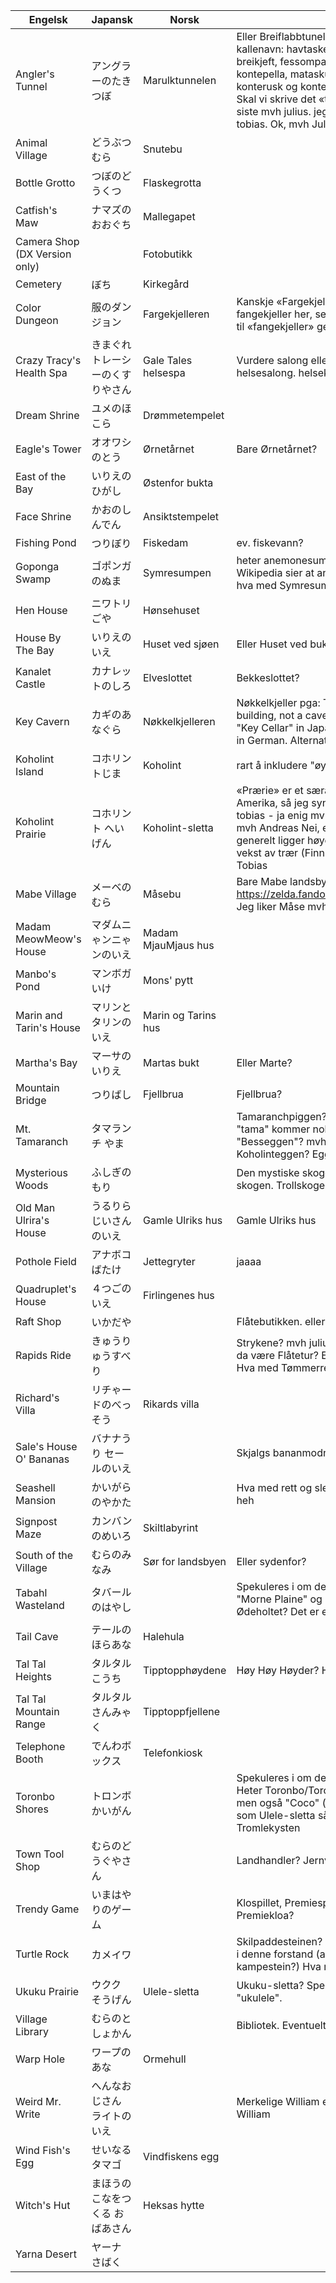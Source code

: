 | Engelsk                       | Japansk                          | Norsk               | Kommentar |
|-------------------------------|----------------------------------|---------------------|-----------|
| Angler's Tunnel               | アングラーのたきつぼ             | Marulktunnelen      |Eller Breiflabbtunellen? breiflabb har også mange andre kallenavn: havtaske, sjødævel, storkjeftkonge, ulke, breikjeft, fessompa, fessømpæ, fisksømpe, fissump, furusk, kontepella, mataskurk, pelekunter, pillekunter, ulk, konterusk og konteknor.        Jeg syns Ulketunnellen er best. Skal vi skrive det «tunnel» eller «tunell»? jeg foreslår det siste mvh julius. jeg foreslår tunnel fordi det er vanligst mvh tobias. Ok, mvh Julius|
| Animal Village                | どうぶつむら                     |    Snutebu   ||Dyrelandsbyen  Potebu Snutebu 
| Bottle Grotto                 | つぼのどうくつ                   | Flaskegrotta        ||
| Catfish's Maw                 | ナマズのおおぐち                 | Mallegapet          ||
| Camera Shop (DX Version only) |                                  | Fotobutikk          ||
| Cemetery                      | ぼち                             | Kirkegård           ||
| Color Dungeon                 | 服のダンジョン                   |       Fargekjelleren              | Kanskje «Fargekjelleren» er et greit ordspill på farge + fangekjeller her, selv om vi ikke skal oversette «dungeon» til «fangekjeller» generelt? mvh tobias |
| Crazy Tracy's Health Spa      | きまぐれトレーシーのくすりやさん | Gale Tales helsespa |Vurdere salong eller klinikk. kurbad? spahotell. helsestue. helsesalong. helseklinikk |
| Dream Shrine                  | ユメのほこら                     | Drømmetempelet      ||
| Eagle's Tower                 | オオワシのとう                   |        Ørnetårnet             | Bare Ørnetårnet?|
| East of the Bay               | いりえのひがし                   | Østenfor bukta       ||
| Face Shrine                   | かおのしんでん                   | Ansiktstempelet     ||
| Fishing Pond                  | つりぼり                         | Fiskedam            |ev. fiskevann?|
| Goponga Swamp                 | ゴポンガのぬま                   | Symresumpen       | heter anemonesump og slimsump på andre språk. Wikipedia sier at anemoner er knollvekster i symreslekta, hva med Symresumpen? Det rimer fint mvh Julius|
| Hen House                     | ニワトリごや                     | Hønsehuset          |
| House By The Bay              | いりえのいえ                     | Huset ved sjøen     | Eller Huset ved bukta? Huset ved havet? |
| Kanalet Castle                | カナレットのしろ                 |       Elveslottet         | Bekkeslottet? |
| Key Cavern                    | カギのあなぐら                   | Nøkkelkjelleren          | Nøkkelkjeller pga: The third dungeon, Key Cavern, is a brick building, not a cave. This may be a mistranslation; it's called "Key Cellar" in Japanese and French and "Devil's Mansion" in German. Alternativt Nøkkelhula |
| Koholint Island               | コホリントじま                   | Koholint                    |rart å inkludere "øya"?|
| Koholint Prairie              | コホリント へいげん              | Koholint-sletta     | «Prærie» er et særamerikansk begrep for slettene i Nord-Amerika, så jeg synes det skal hete Koholint-sletta mvh tobias - ja enig mvh julius. Hva med vidde. Koholint-vidda? mvh Andreas Nei, en vidde er et åpent fjellområde som generelt ligger høyere enn tregrensen og har begrenset vekst av trær (Finnmarksvidda, Hardangervidda, osv). mvh Tobias|
| Mabe Village                  | メーベのむら                     |            Måsebu      | Bare Mabe landsby? Eller Måke/Måse landsby? https://zelda.fandom.com/wiki/Mabe_Village#Nomenclature Jeg liker Måse mvh julius Mabe landsby  |
| Madam MeowMeow's House        | マダムニゃンニゃンのいえ         | Madam MjauMjaus hus                    ||
| Manbo's Pond                  | マンボガいけ                     |  Mons' pytt      ||
| Marin and Tarin's House       | マリンとタリンのいえ             | Marin og Tarins hus                    ||
| Martha's Bay                  | マーサのいりえ                   | Martas bukt         |Eller Marte?|
| Mountain Bridge               | つりばし                         |      Fjellbrua        |Fjellbrua?     |
| Mt. Tamaranch                 | タマランチ やま                  |                     | Tamaranchpiggen? Tamaranchtind? Tegogo-fjellet ... - "tama" kommer nok fra "egg". Hva med et ordspill på "Besseggen"? mvh Tobias. Tindeggen? Eggetind? Koholinteggen? Eggehøgda? Eggeskaret?  |
| Mysterious Woods              | ふしぎのもり                     |                     | Den mystiske skogen. Mysterieskogen. Den magiske skogen. Trollskogen? Den forundelige skog.  |
| Old Man Ulrira's House        | うるりらじいさんのいえ           | Gamle Ulriks hus    | Gamle Ulriks hus|
| Pothole Field                 | アナボコばたけ                   | Jettegryter         |jaaaa|
| Quadruplet's House            | ４つごのいえ                     | Firlingenes hus     ||
| Raft Shop                     | いかだや                         |                     |Flåtebutikken. eller gi den et navn: Fartsfylte Flåter|
| Rapids Ride                   | きゅうりゅうすべり               |                    | Strykene? mvh julius. Hvis flåtebutikken, burde ikke dette da være Flåtetur? Elvepadling? Rafting på flåte. Eller noe. Hva med Tømmerrenna? mvh Andreas |
| Richard's Villa               | リチゃードのべっそう             | Rikards villa       ||
| Sale's House O' Bananas       | バナナうり セールのいえ          |                     | Skjalgs bananmodneri? |
| Seashell Mansion              | かいがらのやかた                 |                     |Hva med rett og slett Sneglehuset eller Sneglehus-huset. heh|
| Signpost Maze                 | カンバンのめいろ                 | Skiltlabyrint       ||
| South of the Village          | むらのみなみ                     | Sør for landsbyen   | Eller sydenfor? |
| Tabahl Wasteland              | タバールのはやし                 |                     | Spekuleres i om dette er en japanisering av "terrible". Heter "Morne Plaine" og "Fratzenwald" på andre språk. Hva med Ødeholtet? Det er et slags dødt og øde skogholt?  |
| Tail Cave                     | テールのほらあな                 | Halehula            ||
| Tal Tal Heights               | タルタル こうち                  | Tipptopphøydene     |Høy Høy Høyder? Her er jeg ganske blank mvh Julius|
| Tal Tal Mountain Range        | タルタル さんみゃく              | Tipptoppfjellene    ||
| Telephone Booth               | でんわボックス                   | Telefonkiosk        ||
| Toronbo Shores                | トロンボ かいがん                |                     | Spekuleres i om dette er en japanisering av "trombone". Heter Toronbo/Toronga "kyst" og "strand" på andre språk, men også "Coco" (kokosnøtt?). Hvis vi skal ende med "-le" som Ulele-sletta så kanskje Tromlebredden eller Tromlekysten |
| Town Tool Shop                | むらのどうぐやさん               |          | Landhandler? Jernvarehandel? |
| Trendy Game                   | いまはやりのゲーム               |                     |Klospillet, Premiespillet, Klo & Fang, Klo & Vinn, eller Premiekloa?|
| Turtle Rock                   | カメイワ                         | |Skilpaddesteinen? Eller finnes det noe bedre ord for "rock" i denne forstand (altså mer en slags høyde eller kampestein?) Hva med Skilpaddeberget? |
| Ukuku Prairie                 | ウクク そうげん                  |  Ulele-sletta        | Ukuku-sletta? Spekuleres i om dette er en japanisering av "ukulele". |
| Village Library               | むらのとしょかん                 |                     | Bibliotek. Eventuelt Måsebu Bibliotek |
| Warp Hole                     | ワープのあな                     | Ormehull         ||
| Weird Mr. Write               | へんなおじさん ライトのいえ      |                     |Merkelige William eller William den snodige? Den snodige William|
| Wind Fish's Egg               | せいなるタマゴ                   | Vindfiskens egg     ||
| Witch's Hut                   | まほうのこなをつくる おばあさん  | Heksas hytte        ||
| Yarna Desert                  | ヤーナ さばく                    |                     ||
